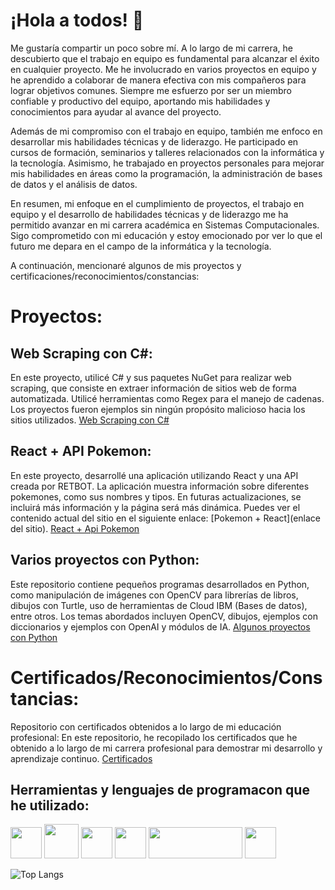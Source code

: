 # ¡Hola a todos! 👋

Me gustaría compartir un poco sobre mí. A lo largo de mi carrera, he descubierto que el trabajo en equipo es fundamental para alcanzar el éxito en cualquier proyecto. Me he involucrado en varios proyectos en equipo y he aprendido a colaborar de manera efectiva con mis compañeros para lograr objetivos comunes. Siempre me esfuerzo por ser un miembro confiable y productivo del equipo, aportando mis habilidades y conocimientos para ayudar al avance del proyecto.

Además de mi compromiso con el trabajo en equipo, también me enfoco en desarrollar mis habilidades técnicas y de liderazgo. He participado en cursos de formación, seminarios y talleres relacionados con la informática y la tecnología. Asimismo, he trabajado en proyectos personales para mejorar mis habilidades en áreas como la programación, la administración de bases de datos y el análisis de datos.

En resumen, mi enfoque en el cumplimiento de proyectos, el trabajo en equipo y el desarrollo de habilidades técnicas y de liderazgo me ha permitido avanzar en mi carrera académica en Sistemas Computacionales. Sigo comprometido con mi educación y estoy emocionado por ver lo que el futuro me depara en el campo de la informática y la tecnología.

A continuación, mencionaré algunos de mis proyectos y certificaciones/reconocimientos/constancias:

# Proyectos:

## Web Scraping con C#: 
En este proyecto, utilicé C# y sus paquetes NuGet para realizar web scraping, que consiste en extraer información de sitios web de forma automatizada. Utilicé herramientas como Regex para el manejo de cadenas. Los proyectos fueron ejemplos sin ningún propósito malicioso hacia los sitios utilizados.
<a href="https://github.com/Ivan-Herrera-Garcia/Web-Scraping">Web Scraping con C#</a>

## React + API Pokemon: 
En este proyecto, desarrollé una aplicación utilizando React y una API creada por RETBOT. La aplicación muestra información sobre diferentes pokemones, como sus nombres y tipos. En futuras actualizaciones, se incluirá más información y la página será más dinámica. Puedes ver el contenido actual del sitio en el siguiente enlace: [Pokemon + React](enlace del sitio).
<a href="https://github.com/Ivan-Herrera-Garcia/React---Pokemon">React + Api Pokemon</a>

## Varios proyectos con Python: 
Este repositorio contiene pequeños programas desarrollados en Python, como manipulación de imágenes con OpenCV para librerías de libros, dibujos con Turtle, uso de herramientas de Cloud IBM (Bases de datos), entre otros. Los temas abordados incluyen OpenCV, dibujos, ejemplos con diccionarios y ejemplos con OpenAI y módulos de IA.
<a href="https://github.com/Ivan-Herrera-Garcia/Things-with-Python">Algunos proyectos con Python</a>
 
# Certificados/Reconocimientos/Constancias:

Repositorio con certificados obtenidos a lo largo de mi educación profesional: En este repositorio, he recopilado los certificados que he obtenido a lo largo de mi carrera profesional para demostrar mi desarrollo y aprendizaje continuo.
<a href="https://github.com/Ivan-Herrera-Garcia/Certificados">Certificados</a>

## Herramientas y lenguajes de programacon que he utilizado:
<img src=https://user-images.githubusercontent.com/71898783/234955046-9264f35f-3485-48dc-a564-5ebc88cde669.png width=50 height=50></a>
<img src=https://user-images.githubusercontent.com/71898783/234958521-f357b8fe-01bc-471b-999b-349057d5b1b8.png width=55 height=55></a>
<img src=https://user-images.githubusercontent.com/71898783/234955778-9378266f-5b15-419e-8a1e-9f25dfd8c96a.png width=50 height=50></a>
<img src=https://user-images.githubusercontent.com/71898783/234955873-0e7a1cbd-b088-40db-9f7f-e23bb52364c1.png width=50 height=50></a>
<img src=https://user-images.githubusercontent.com/71898783/234956990-311aeab9-8274-46f1-936f-aee7a882cacb.png width=150 height=50></a>
<img src=https://user-images.githubusercontent.com/71898783/234957182-6a963dda-90cf-42a8-95a7-94b81b74671b.jpg width=50 height=50></a>

![Top Langs](https://github-readme-stats.vercel.app/api/top-langs/?username=Ivan-Herrera-Garcia&layout=compact&theme=highcontrast&langs_count=8)


